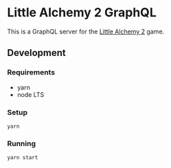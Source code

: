 # Little Alchemy 2 GraphQL

This is a GraphQL server for the [Little Alchemy 2](https://littlealchemy2.com/) game.

## Development

### Requirements

- yarn
- node LTS

### Setup

`yarn`

### Running

`yarn start`
